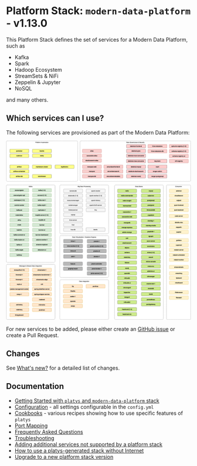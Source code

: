 # Platform Stack: `modern-data-platform` - v1.13.0

This Platform Stack defines the set of services for a Modern Data Platform, such as

* Kafka
* Spark
* Hadoop Ecosystem
* StreamSets & NiFi
* Zeppelin & Jupyter
* NoSQL

and many others. 

## Which services can I use? 

The following services are provisioned as part of the Modern Data Platform: 

![Alt Image Text](./documentation/images/modern-data-platform-overview.png "Modern Data Platform Overview")

For new services to be added, please either create an [GitHub issue](https://github.com/TrivadisPF/modern-data-analytics-stack/issues/new) or create a Pull Request.

## Changes 
See [What's new?](./documentation/changes.md) for a detailed list of changes.

## Documentation

  * [Getting Started with `platys` and `modern-data-platform` stack](./documentation/getting-started.md)
  * [Configuration](./documentation/configuration.md) - all settings configurable in the `config.yml`
  * [Cookbooks](./cookbooks/README.md) - various recipes showing how to use specific features of `platys`
  * [Port Mapping](./documentation/port-mapping.md)
  * [Frequently Asked Questions](./documentation/faq.md)
  * [Troubleshooting](./documentation/troubleshooting.md)
  * [Adding additional services not supported by a platform stack](https://github.com/TrivadisPF/platys/blob/master/documentation/docker-compose-override.md)
  * [How to use a platys-generated stack without Internet](https://github.com/TrivadisPF/platys/blob/master/documentation/docker-compose-without-internet.md)
  * [Upgrade to a new platform stack version](https://github.com/TrivadisPF/platys/blob/master/documentation/upgrade-platform-stack.md)